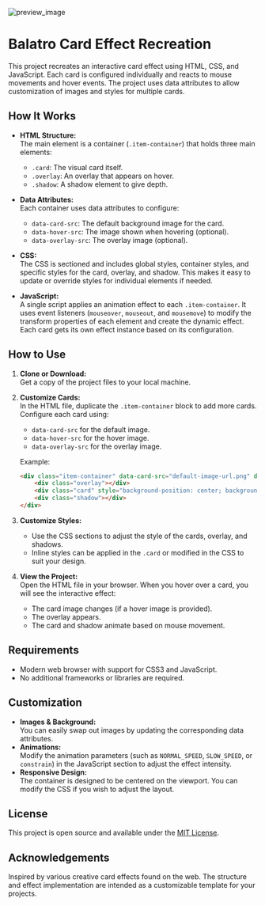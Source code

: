 ![preview_image](https://files.catbox.moe/mxgyge.png)

# Balatro Card Effect Recreation

This project recreates an interactive card effect using HTML, CSS, and JavaScript. Each card is configured individually and reacts to mouse movements and hover events. The project uses data attributes to allow customization of images and styles for multiple cards.

## How It Works

- **HTML Structure:**  
  The main element is a container (`.item-container`) that holds three main elements:
  - `.card`: The visual card itself.
  - `.overlay`: An overlay that appears on hover.
  - `.shadow`: A shadow element to give depth.

- **Data Attributes:**  
  Each container uses data attributes to configure:
  - `data-card-src`: The default background image for the card.
  - `data-hover-src`: The image shown when hovering (optional).
  - `data-overlay-src`: The overlay image (optional).

- **CSS:**  
  The CSS is sectioned and includes global styles, container styles, and specific styles for the card, overlay, and shadow. This makes it easy to update or override styles for individual elements if needed.

- **JavaScript:**  
  A single script applies an animation effect to each `.item-container`. It uses event listeners (`mouseover`, `mouseout`, and `mousemove`) to modify the transform properties of each element and create the dynamic effect. Each card gets its own effect instance based on its configuration.

## How to Use

1. **Clone or Download:**  
   Get a copy of the project files to your local machine.

2. **Customize Cards:**  
   In the HTML file, duplicate the `.item-container` block to add more cards. Configure each card using:
   - `data-card-src` for the default image.
   - `data-hover-src` for the hover image.
   - `data-overlay-src` for the overlay image.

   Example:
   ```html
   <div class="item-container" data-card-src="default-image-url.png" data-hover-src="hover-image-url.jpg" data-overlay-src="overlay-image-url.png">
       <div class="overlay"></div>
       <div class="card" style="background-position: center; background-size: 180px;"></div>
       <div class="shadow"></div>
   </div>
   ```

3. **Customize Styles:**  
   - Use the CSS sections to adjust the style of the cards, overlay, and shadows.
   - Inline styles can be applied in the `.card` or modified in the CSS to suit your design.

4. **View the Project:**  
   Open the HTML file in your browser. When you hover over a card, you will see the interactive effect:
   - The card image changes (if a hover image is provided).
   - The overlay appears.
   - The card and shadow animate based on mouse movement.

## Requirements

- Modern web browser with support for CSS3 and JavaScript.
- No additional frameworks or libraries are required.

## Customization

- **Images & Background:**  
  You can easily swap out images by updating the corresponding data attributes.
- **Animations:**  
  Modify the animation parameters (such as `NORMAL_SPEED`, `SLOW_SPEED`, or `constrain`) in the JavaScript section to adjust the effect intensity.
- **Responsive Design:**  
  The container is designed to be centered on the viewport. You can modify the CSS if you wish to adjust the layout.

## License

This project is open source and available under the [MIT License](LICENSE).

## Acknowledgements

Inspired by various creative card effects found on the web. The structure and effect implementation are intended as a customizable template for your projects.